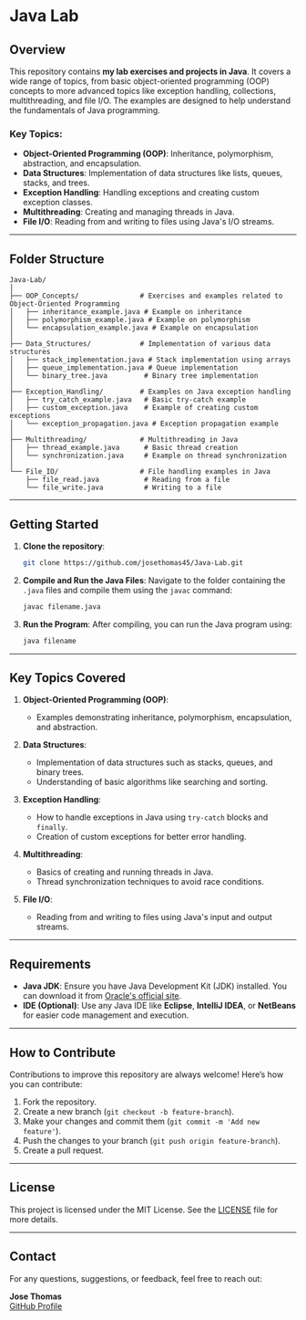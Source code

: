 # Java Lab

## Overview

This repository contains **my lab exercises and projects in Java**. It covers a wide range of topics, from basic object-oriented programming (OOP) concepts to more advanced topics like exception handling, collections, multithreading, and file I/O. The examples are designed to help understand the fundamentals of Java programming.

### Key Topics:
- **Object-Oriented Programming (OOP)**: Inheritance, polymorphism, abstraction, and encapsulation.
- **Data Structures**: Implementation of data structures like lists, queues, stacks, and trees.
- **Exception Handling**: Handling exceptions and creating custom exception classes.
- **Multithreading**: Creating and managing threads in Java.
- **File I/O**: Reading from and writing to files using Java's I/O streams.

---

## Folder Structure

```
Java-Lab/
│
├── OOP_Concepts/               # Exercises and examples related to Object-Oriented Programming
│   ├── inheritance_example.java # Example on inheritance
│   ├── polymorphism_example.java # Example on polymorphism
│   └── encapsulation_example.java # Example on encapsulation
│
├── Data_Structures/            # Implementation of various data structures
│   ├── stack_implementation.java # Stack implementation using arrays
│   ├── queue_implementation.java # Queue implementation
│   └── binary_tree.java         # Binary tree implementation
│
├── Exception_Handling/         # Examples on Java exception handling
│   ├── try_catch_example.java   # Basic try-catch example
│   ├── custom_exception.java    # Example of creating custom exceptions
│   └── exception_propagation.java # Exception propagation example
│
├── Multithreading/             # Multithreading in Java
│   ├── thread_example.java      # Basic thread creation
│   └── synchronization.java     # Example on thread synchronization
│
└── File_IO/                    # File handling examples in Java
    ├── file_read.java           # Reading from a file
    └── file_write.java          # Writing to a file
```

---

## Getting Started

1. **Clone the repository**:
   ```bash
   git clone https://github.com/josethomas45/Java-Lab.git
   ```

2. **Compile and Run the Java Files**:
   Navigate to the folder containing the `.java` files and compile them using the `javac` command:
   ```bash
   javac filename.java
   ```

3. **Run the Program**:
   After compiling, you can run the Java program using:
   ```bash
   java filename
   ```

---

## Key Topics Covered

1. **Object-Oriented Programming (OOP)**:
   - Examples demonstrating inheritance, polymorphism, encapsulation, and abstraction.

2. **Data Structures**:
   - Implementation of data structures such as stacks, queues, and binary trees.
   - Understanding of basic algorithms like searching and sorting.

3. **Exception Handling**:
   - How to handle exceptions in Java using `try-catch` blocks and `finally`.
   - Creation of custom exceptions for better error handling.

4. **Multithreading**:
   - Basics of creating and running threads in Java.
   - Thread synchronization techniques to avoid race conditions.

5. **File I/O**:
   - Reading from and writing to files using Java's input and output streams.

---

## Requirements

- **Java JDK**: Ensure you have Java Development Kit (JDK) installed. You can download it from [Oracle's official site](https://www.oracle.com/java/technologies/javase-jdk11-downloads.html).
- **IDE (Optional)**: Use any Java IDE like **Eclipse**, **IntelliJ IDEA**, or **NetBeans** for easier code management and execution.

---

## How to Contribute

Contributions to improve this repository are always welcome! Here’s how you can contribute:

1. Fork the repository.
2. Create a new branch (`git checkout -b feature-branch`).
3. Make your changes and commit them (`git commit -m 'Add new feature'`).
4. Push the changes to your branch (`git push origin feature-branch`).
5. Create a pull request.

---

## License

This project is licensed under the MIT License. See the [LICENSE](LICENSE) file for more details.

---

## Contact

For any questions, suggestions, or feedback, feel free to reach out:

**Jose Thomas**  
[GitHub Profile](https://github.com/josethomas45)
